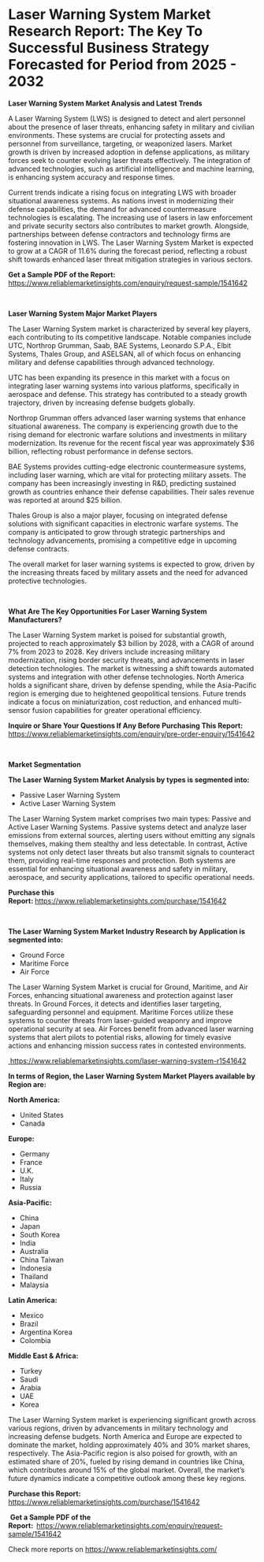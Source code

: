 <p><h1>Laser Warning System Market Research Report: The Key To Successful Business Strategy Forecasted for Period from 2025 - 2032</h1></p><p><strong>Laser Warning System Market Analysis and Latest Trends</strong></p>
<p><p>A Laser Warning System (LWS) is designed to detect and alert personnel about the presence of laser threats, enhancing safety in military and civilian environments. These systems are crucial for protecting assets and personnel from surveillance, targeting, or weaponized lasers. Market growth is driven by increased adoption in defense applications, as military forces seek to counter evolving laser threats effectively. The integration of advanced technologies, such as artificial intelligence and machine learning, is enhancing system accuracy and response times.</p><p>Current trends indicate a rising focus on integrating LWS with broader situational awareness systems. As nations invest in modernizing their defense capabilities, the demand for advanced countermeasure technologies is escalating. The increasing use of lasers in law enforcement and private security sectors also contributes to market growth. Alongside, partnerships between defense contractors and technology firms are fostering innovation in LWS. The Laser Warning System Market is expected to grow at a CAGR of 11.6% during the forecast period, reflecting a robust shift towards enhanced laser threat mitigation strategies in various sectors.</p></p>
<p><strong>Get a Sample PDF of the Report:&nbsp;</strong> <a href="https://www.reliablemarketinsights.com/enquiry/request-sample/1541642?utm_campaign=3284&utm_medium=2&utm_source=Github&utm_content=ia&utm_term=30032025&utm_id=laser-warning-system">https://www.reliablemarketinsights.com/enquiry/request-sample/1541642</a></p>
<p>&nbsp;</p>
<p><strong>Laser Warning System Major Market Players</strong></p>
<p><p>The Laser Warning System market is characterized by several key players, each contributing to its competitive landscape. Notable companies include UTC, Northrop Grumman, Saab, BAE Systems, Leonardo S.P.A., Elbit Systems, Thales Group, and ASELSAN, all of which focus on enhancing military and defense capabilities through advanced technology.</p><p>UTC has been expanding its presence in this market with a focus on integrating laser warning systems into various platforms, specifically in aerospace and defense. This strategy has contributed to a steady growth trajectory, driven by increasing defense budgets globally.</p><p>Northrop Grumman offers advanced laser warning systems that enhance situational awareness. The company is experiencing growth due to the rising demand for electronic warfare solutions and investments in military modernization. Its revenue for the recent fiscal year was approximately $36 billion, reflecting robust performance in defense sectors.</p><p>BAE Systems provides cutting-edge electronic countermeasure systems, including laser warning, which are vital for protecting military assets. The company has been increasingly investing in R&D, predicting sustained growth as countries enhance their defense capabilities. Their sales revenue was reported at around $25 billion.</p><p>Thales Group is also a major player, focusing on integrated defense solutions with significant capacities in electronic warfare systems. The company is anticipated to grow through strategic partnerships and technology advancements, promising a competitive edge in upcoming defense contracts. </p><p>The overall market for laser warning systems is expected to grow, driven by the increasing threats faced by military assets and the need for advanced protective technologies.</p></p>
<p>&nbsp;</p>
<p><strong>What Are The Key Opportunities For Laser Warning System Manufacturers?</strong></p>
<p><p>The Laser Warning System market is poised for substantial growth, projected to reach approximately $3 billion by 2028, with a CAGR of around 7% from 2023 to 2028. Key drivers include increasing military modernization, rising border security threats, and advancements in laser detection technologies. The market is witnessing a shift towards automated systems and integration with other defense technologies. North America holds a significant share, driven by defense spending, while the Asia-Pacific region is emerging due to heightened geopolitical tensions. Future trends indicate a focus on miniaturization, cost reduction, and enhanced multi-sensor fusion capabilities for greater operational efficiency.</p></p>
<p><strong>Inquire or Share Your Questions If Any Before Purchasing This Report:</strong> <a href="https://www.reliablemarketinsights.com/enquiry/pre-order-enquiry/1541642?utm_campaign=3284&utm_medium=2&utm_source=Github&utm_content=ia&utm_term=30032025&utm_id=laser-warning-system">https://www.reliablemarketinsights.com/enquiry/pre-order-enquiry/1541642</a></p>
<p>&nbsp;</p>
<p><strong>Market Segmentation</strong></p>
<p><strong>The Laser Warning System Market Analysis by types is segmented into:</strong></p>
<p><ul><li>Passive Laser Warning System</li><li>Active Laser Warning System</li></ul></p>
<p><p>The Laser Warning System market comprises two main types: Passive and Active Laser Warning Systems. Passive systems detect and analyze laser emissions from external sources, alerting users without emitting any signals themselves, making them stealthy and less detectable. In contrast, Active systems not only detect laser threats but also transmit signals to counteract them, providing real-time responses and protection. Both systems are essential for enhancing situational awareness and safety in military, aerospace, and security applications, tailored to specific operational needs.</p></p>
<p><strong>Purchase this Report:&nbsp;</strong><a href="https://www.reliablemarketinsights.com/purchase/1541642?utm_campaign=3284&utm_medium=2&utm_source=Github&utm_content=ia&utm_term=30032025&utm_id=laser-warning-system">https://www.reliablemarketinsights.com/purchase/1541642</a></p>
<p>&nbsp;</p>
<p><strong>The Laser Warning System Market Industry Research by Application is segmented into:</strong></p>
<p><ul><li>Ground Force</li><li>Maritime Force</li><li>Air Force</li></ul></p>
<p><p>The Laser Warning System Market is crucial for Ground, Maritime, and Air Forces, enhancing situational awareness and protection against laser threats. In Ground Forces, it detects and identifies laser targeting, safeguarding personnel and equipment. Maritime Forces utilize these systems to counter threats from laser-guided weaponry and improve operational security at sea. Air Forces benefit from advanced laser warning systems that alert pilots to potential risks, allowing for timely evasive actions and enhancing mission success rates in contested environments.</p></p>
<p><a href="https://www.reliablemarketinsights.com/laser-warning-system-r1541642?utm_campaign=3284&utm_medium=2&utm_source=Github&utm_content=ia&utm_term=30032025&utm_id=laser-warning-system">&nbsp;https://www.reliablemarketinsights.com/laser-warning-system-r1541642</a></p>
<p><strong>In terms of Region, the Laser Warning System Market Players available by Region are:</strong></p>
<p>
    <p> <strong> North America: </strong>
        <ul>
            <li>United States</li>
            <li>Canada</li>
        </ul>
        </p> 
    <p> <strong> Europe: </strong>
        <ul>
            <li>Germany</li>
            <li>France</li>
            <li>U.K.</li>
            <li>Italy</li>
            <li>Russia</li>
        </ul>
        </p> 
    <p> <strong> Asia-Pacific: </strong>
        <ul>
            <li>China</li>
            <li>Japan</li>
            <li>South Korea</li>
            <li>India</li>
            <li>Australia</li>
            <li>China Taiwan</li>
            <li>Indonesia</li>
            <li>Thailand</li>
            <li>Malaysia</li>
        </ul>
        </p> 
    <p> <strong> Latin America: </strong>
        <ul>
            <li>Mexico</li>
            <li>Brazil</li>
            <li>Argentina Korea</li>
            <li>Colombia</li>
        </ul>
        </p> 
    <p> <strong> Middle East & Africa: </strong>
        <ul>
            <li>Turkey</li>
            <li>Saudi</li>
            <li>Arabia</li>
            <li>UAE</li>
            <li>Korea</li>
        </ul>
    </p>
    </p>
<p><p>The Laser Warning System market is experiencing significant growth across various regions, driven by advancements in military technology and increasing defense budgets. North America and Europe are expected to dominate the market, holding approximately 40% and 30% market shares, respectively. The Asia-Pacific region is also poised for growth, with an estimated share of 20%, fueled by rising demand in countries like China, which contributes around 15% of the global market. Overall, the market’s future dynamics indicate a competitive outlook among these key regions.</p></p>
<p><strong>Purchase this Report: </strong><a href="https://www.reliablemarketinsights.com/purchase/1541642?utm_campaign=3284&utm_medium=2&utm_source=Github&utm_content=ia&utm_term=30032025&utm_id=laser-warning-system">https://www.reliablemarketinsights.com/purchase/1541642</a></p>
<p>&nbsp;<strong>Get a Sample PDF of the Report:&nbsp;&nbsp;</strong><a href="https://www.reliablemarketinsights.com/enquiry/request-sample/1541642?utm_campaign=3284&utm_medium=2&utm_source=Github&utm_content=ia&utm_term=30032025&utm_id=laser-warning-system">https://www.reliablemarketinsights.com/enquiry/request-sample/1541642</a></p>
<p><strong></strong></p>
<p>Check more reports on <a href="https://www.reliablemarketinsights.com/?utm_campaign=3284&utm_medium=2&utm_source=Github&utm_content=ia&utm_term=30032025&utm_id=laser-warning-system">https://www.reliablemarketinsights.com/</a></p>